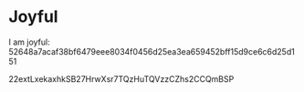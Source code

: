 # Joyful

I am joyful: 52648a7acaf38bf6479eee8034f0456d25ea3ea659452bff15d9ce6c6d25d151


22extLxekaxhkSB27HrwXsr7TQzHuTQVzzCZhs2CCQmBSP
